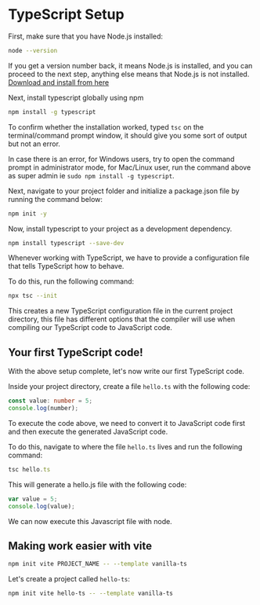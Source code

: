 # TypeScript Setup

First, make sure that you have Node.js installed:

```Bash
node --version
```
If you get a version number back, it means Node.js is installed, and you can proceed to the next step,
anything else means that Node.js is not installed. 
[Download and install from here](https://nodejs.org/en/download/prebuilt-installer)

Next, install typescript globally using npm

```Bash
npm install -g typescript
```

To confirm whether the installation worked, typed ```tsc``` on the terminal/command prompt window,
it should give you some sort of output but not an error.

In case there is an error, for Windows users, try to open the command prompt in administrator mode, for
Mac/Linux user, run the command above as super admin ie ```sudo npm install -g typescript```.

Next, navigate to your project folder and initialize a package.json file by running the command below:

```Bash
npm init -y
```

Now, install typescript to your project as a development dependency.

```Bash
npm install typescript --save-dev
```

Whenever working with TypeScript, we have to provide a configuration file that tells TypeScript how to behave.

To do this, run the following command:

```Bash
npx tsc --init
```

This creates a new TypeScript configuration file in the current project directory, this file has
different options that the compiler will use when compiling our TypeScript code to JavaScript code.

## Your first TypeScript code!
With the above setup complete, let's now write our first TypeScript code.

Inside your project directory, create a file ```hello.ts``` with the following code:

```Typescript
const value: number = 5;
console.log(number);
```

To execute the code above, we need to convert it to JavaScript code first and then execute the generated
JavaScript code.

To do this, navigate to where the file ```hello.ts``` lives and run the following command:

```Typescript
tsc hello.ts
```

This will generate a hello.js file with the following code:

```Javascript
var value = 5;
console.log(value);
```

We can now execute this Javascript file with node.

## Making work easier with vite

```Bash
npm init vite PROJECT_NAME -- --template vanilla-ts
```

Let's create a project called ```hello-ts```:

```Bash
npm init vite hello-ts -- --template vanilla-ts
```